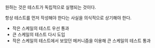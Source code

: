 원하는 것은 테스트가 독립적으로 실행되는 것이다.  

항상 테스트를 먼저 작성해야 한다는 사실을 의식적으로 상기해야 한다.


- 작은 스케일의 테스트 우선 통과
- 큰 스케일의 테스트 다시 도입
- 작은 스케일의 테스트에서 보았던 메커니즘을 이용해 큰 스케일의 테스트 통과
